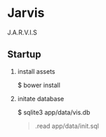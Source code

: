 # Jarvis

J.A.R.V.I.S

## Startup

1. install assets

    $ bower install

2. initate database

    $ sqlite3 app/data/vis.db
    > .read app/data/init.sql
